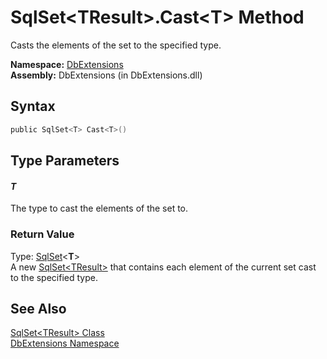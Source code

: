 SqlSet&lt;TResult>.Cast&lt;T> Method
====================================
Casts the elements of the set to the specified type.

**Namespace:** [DbExtensions][1]  
**Assembly:** DbExtensions (in DbExtensions.dll)

Syntax
------

```csharp
public SqlSet<T> Cast<T>()
```


Type Parameters
---------------

#### *T*
The type to cast the elements of the set to.

### Return Value
Type: [SqlSet][2]&lt;**T**>  
A new [SqlSet&lt;TResult>][2] that contains each element of the current set cast to the specified type.

See Also
--------
[SqlSet&lt;TResult> Class][2]  
[DbExtensions Namespace][1]  

[1]: ../README.md
[2]: README.md